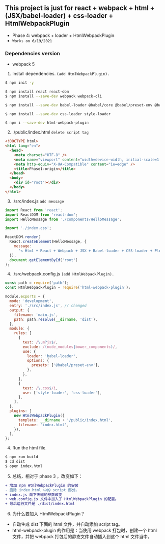 ## This project is just for react + webpack + html + (JSX/babel-loader) + css-loader + HtmlWebpackPlugin

- Phase 4: webpack + loader + HtmlWebpackPlugin
- `Works on 6/19/2021`

### Dependencies version

- webpack 5

1. Install dependencies. `(add HtmlWebpackPlugin).`

```bash
$ npm init -y

$ npm install react react-dom
$ npm install --save-dev webpack webpack-cli

$ npm install --save-dev babel-loader @babel/core @babel/preset-env @babel/preset-react

$ npm install --save-dev css-loader style-loader

$ npm i --save-dev html-webpack-plugin
```

2. ./public/index.html `delete script tag`

```html
<!DOCTYPE html>
<html lang="en">
  <head>
    <meta charset="UTF-8" />
    <meta name="viewport" content="width=device-width, initial-scale=1.0" />
    <meta http-equiv="X-UA-Compatible" content="ie=edge" />
    <title>Phase1-origin</title>
  </head>
  <body>
    <div id="root"></div>
  </body>
</html>
```

3. ./src/index.js `add message`

```js
import React from 'react';
import ReactDOM from 'react-dom';
import HelloMessage from './components/HelloMessage';

import './index.css';

ReactDOM.render(
  React.createElement(HelloMessage, {
    message:
      '< Html + React + Webpack + JSX + Babel-loader + CSS-loader + Plugin >',
  }),
  document.getElementById('root')
);
```

4. ./src/webpack.config.js `(add HtmlWebpackPlugin).`

```js
const path = require('path');
const HtmlWebpackPlugin = require('html-webpack-plugin');

module.exports = {
  mode: 'development',
  entry: './src/index.js', // changed
  output: {
    filename: 'main.js',
    path: path.resolve(__dirname, 'dist'),
  },
  module: {
    rules: [
      {
        test: /\.m?js$/,
        exclude: /(node_modules|bower_components)/,
        use: {
          loader: 'babel-loader',
          options: {
            presets: ['@babel/preset-env'],
          },
        },
      },
      {
        test: /\.css$/i,
        use: ['style-loader', 'css-loader'],
      },
    ],
  },
  plugins: [
    new HtmlWebpackPlugin({
      template: __dirname + '/public/index.html',
      filename: 'index.html',
    }),
  ],
};
```

4. Run the html file.

```bash
$ npm run build
$ cd dist
$ open index.html
```

5. 总结，相对于 phase 3 ，改变如下：

```diff
+ 增加 npm HtmlWebpackPlugin 的安装
- 删除 index.html 中的 script 部分。
+ index.js 向下传输的参数改变
+ web.config.js 文件中加入了 HtmlWebpackPlugin 的配置。
+ 最后运行文件是 ./dist/index.html
```

6. 为什么要加入 HtmlWebpackPlugin？

- 自动生成 dist 下面的 html 文件，并自动添加 script tag。
- html-webpack-plugin 的作用是：当使用 webpack 打包时，创建一个 html 文件，并把 webpack 打包后的静态文件自动插入到这个 html 文件当中。
